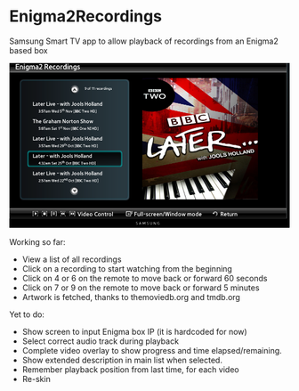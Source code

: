 Enigma2Recordings
=================

Samsung Smart TV app to allow playback of recordings from an Enigma2 based box

![alt tag](https://raw.githubusercontent.com/fbradyirl/Enigma2Recordings/master/screenshot1.png)

Working so far:

* View a list of all recordings
* Click on a recording to start watching from the beginning
* Click on 4 or 6 on the remote to move back or forward 60 seconds
* Click on 7 or 9 on the remote to move back or forward 5 minutes
* Artwork is fetched, thanks to themoviedb.org and tmdb.org

Yet to do:

* Show screen to input Enigma box IP (it is hardcoded for now)
* Select correct audio track during playback
* Complete video overlay to show progress and time elapsed/remaining.
* Show extended description in main list when selected.
* Remember playback position from last time, for each video
* Re-skin
